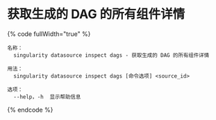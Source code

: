# 获取生成的 DAG 的所有组件详情

{% code fullWidth="true" %}
```
名称：
  singularity datasource inspect dags - 获取生成的 DAG 的所有组件详情

用法：
  singularity datasource inspect dags [命令选项] <source_id>

选项：
  --help，-h  显示帮助信息
```
{% endcode %}